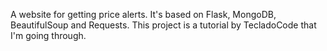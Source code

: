 A website for getting price alerts. It's based on Flask, MongoDB, BeautifulSoup and Requests.
This project is a tutorial by TecladoCode that I'm going through.
